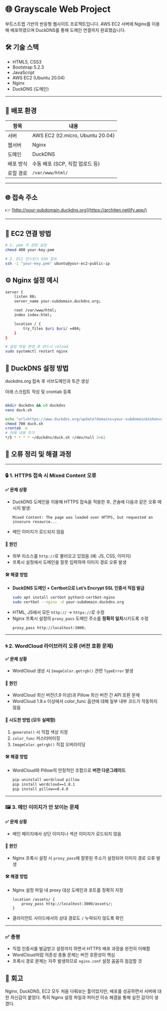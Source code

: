 # 🌐 Grayscale Web Project

부트스트랩 기반의 반응형 웹사이트 프로젝트입니다. AWS EC2 서버에 Nginx를 이용해 배포하였으며 DuckDNS를 통해 도메인 연결까지 완료했습니다.

## 🛠️ 기술 스택

- HTML5, CSS3
- Bootstrap 5.2.3
- JavaScript
- AWS EC2 (Ubuntu 20.04)
- Nginx
- DuckDNS (도메인)

---

## 🚀 배포 환경

| 항목       | 내용                              |
|------------|-----------------------------------|
| 서버       | AWS EC2 (t2.micro, Ubuntu 20.04)  |
| 웹서버     | Nginx                             |
| 도메인     | DuckDNS                           |
| 배포 방식  | 수동 배포 (SCP, 직접 업로드 등)   |
| 로컬 경로  | `/var/www/html/`                  |

---

## 🌐 접속 주소

👉 [http://your-subdomain.duckdns.org](https://architen.netlify.app/)

---

## 📡 EC2 연결 방법

```bash
# 1. pem 키 권한 설정
chmod 400 your-key.pem

# 2. EC2 인스턴스 SSH 접속
ssh -i "your-key.pem" ubuntu@your-ec2-public-ip

```
## ⚙️ Nginx 설정 예시

```bash
server {
    listen 80;
    server_name your-subdomain.duckdns.org;

    root /var/www/html;
    index index.html;

    location / {
        try_files $uri $uri/ =404;
    }
}

# 설정 파일 변경 후 반드시 reload
sudo systemctl restart nginx
```
## 🐥 DuckDNS 설정 방법
duckdns.org 접속 후 서브도메인과 토큰 생성

아래 스크립트 작성 및 crontab 등록

```bash

mkdir duckdns && cd duckdns
nano duck.sh

echo "url=https://www.duckdns.org/update?domains=your-subdomain&token=your-token&ip=" > duck.sh
chmod 700 duck.sh
crontab -e
# 아래 내용 추가
*/5 * * * * ~/duckdns/duck.sh >/dev/null 2>&1
```
## 🐞 오류 정리 및 해결 과정

---

### 🔒 1. HTTPS 접속 시 Mixed Content 오류

#### ✅ 문제 상황
- DuckDNS 도메인을 이용해 HTTPS 접속을 적용한 후, 콘솔에 다음과 같은 오류 메시지 발생:
  ```
  Mixed Content: The page was loaded over HTTPS, but requested an insecure resource...
  ```
- 메인 이미지가 로드되지 않음

#### 🧾 원인
- 외부 리소스를 `http://`로 불러오고 있었음 (예: JS, CSS, 이미지)
- 프록시 설정에서 도메인을 잘못 입력하여 이미지 경로 오류 발생

#### 🛠️ 해결 방법
- **DuckDNS 도메인 + Certbot으로 Let’s Encrypt SSL 인증서 직접 발급**
  ```bash
  sudo apt install certbot python3-certbot-nginx
  sudo certbot --nginx -d your-subdomain.duckdns.org
  ```
- HTML, JS에서 모든 `http://` → `https://`로 수정
- Nginx 프록시 설정의 `proxy_pass` 도메인 주소를 **정확히 일치**시키도록 수정
  ```nginx
  proxy_pass http://localhost:3000;
  ```

---

### 🌀 2. WordCloud 라이브러리 오류 (버전 호환 문제)

#### ✅ 문제 상황
- WordCloud 생성 시 `ImageColor.getrgb()` 관련 `TypeError` 발생

#### 🧾 원인
- WordCloud 최신 버전(1.9 이상)과 Pillow 최신 버전 간 API 호환 문제
- WordCloud 1.9.x 이상에서 color_func 옵션에 대해 일부 내부 코드가 작동하지 않음

#### 🧪 시도한 방법 (모두 실패함)
1. `generate()` 시 직접 색상 지정
2. `color_func` 커스터마이징
3. `ImageColor.getrgb()` 직접 오버라이딩

#### 🛠️ 해결 방법
- WordCloud와 Pillow의 안정적인 조합으로 **버전 다운그레이드**
  ```bash
  pip uninstall wordcloud pillow
  pip install wordcloud==1.8.1
  pip install pillow==8.4.0
  ```

---

### 🖼️ 3. 메인 이미지가 안 보이는 문제

#### ✅ 문제 상황
- 메인 페이지에서 상단 이미지나 섹션 이미지가 로드되지 않음

#### 🧾 원인
- Nginx 프록시 설정 시 `proxy_pass`에 잘못된 주소가 설정되어 이미지 경로 오류 발생

#### 🛠️ 해결 방법
- Nginx 설정 파일 내 proxy 대상 도메인과 포트를 정확히 지정
  ```nginx
  location /assets/ {
      proxy_pass http://localhost:3000/assets/;
  }
  ```

- 클라이언트 사이드에서의 상대 경로도 `/` 누락되지 않도록 확인

---

### ✅ 총평

- 직접 인증서를 발급받고 설정까지 하면서 HTTPS 배포 과정을 완전히 이해함
- WordCloud처럼 의존성 충돌 문제는 버전 호환성이 핵심
- 프록시 경로 문제는 자주 발생하므로 `nginx.conf` 설정 꼼꼼히 점검할 것


## 📝 회고

Nginx, DuckDNS, EC2 모두 처음 다뤄보는 툴이었지만, 배포를 성공하면서 서버에 대한 자신감이 붙었다. 특히 Nginx 설정 파일과 퍼미션 이슈 해결을 통해 실전 감각이 생겼다.

